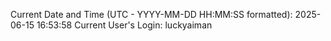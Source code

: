 Current Date and Time (UTC - YYYY-MM-DD HH:MM:SS formatted): 2025-06-15 16:53:58
Current User's Login: luckyaiman
